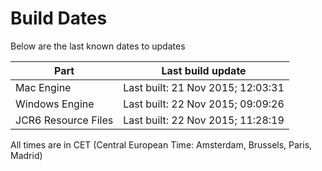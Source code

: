# Build Dates

Below are the last known dates to updates

Part | Last build update
-----|-----
Mac Engine | Last built: 21 Nov 2015; 12:03:31
Windows Engine | Last built: 22 Nov 2015; 09:09:26
JCR6 Resource Files | Last built: 22 Nov 2015; 11:28:19
All times are in CET (Central European Time: Amsterdam, Brussels, Paris, Madrid)



